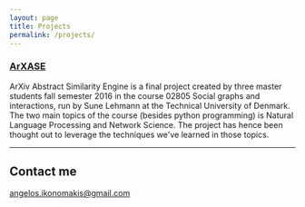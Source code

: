 ```yaml
---
layout: page
title: Projects
permalink: /projects/
---
```


### [ArXASE]( https://oikonang.github.io/ArXASE/ ) 

ArXiv Abstract Similarity Engine is a final project created by three master students fall semester 2016 in the course 02805 Social graphs and interactions, run by Sune Lehmann at the Technical University of Denmark. The two main topics of the course (besides python programming) is Natural Language Processing and Network Science. The project has hence been thought out to leverage the techniques we've learned in those topics.

***

## Contact me

[angelos.ikonomakis@gmail.com](mailto:angelos.ikonomakis@gmail.com)

